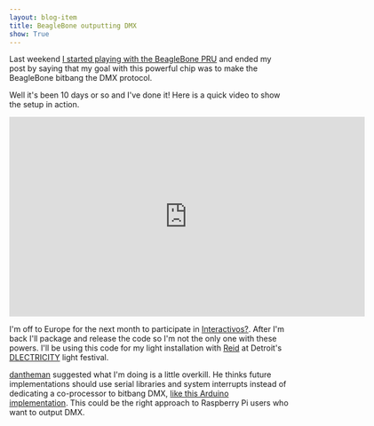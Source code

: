 ```yaml
---
layout: blog-item
title: BeagleBone outputting DMX
show: True
---
```


Last weekend [I started playing with the BeagleBone PRU](http://blog.boxysean.com/2012/08/12/first-steps-with-the-beaglebone-pru/) and ended my post by saying that my goal with this powerful chip was to make the BeagleBone bitbang the DMX protocol.

Well it's been 10 days or so and I've done it! Here is a quick video to show the setup in action.

<iframe width="640" height="360" src="http://www.youtube.com/embed/Gl-g03SivUs?feature=player_detailpage" frameborder="0" allowfullscreen></iframe>

I'm off to Europe for the next month to participate in [Interactivos?](http://medialab-prado.es/article/interactivos12_liubliana_tecnologias_obsoletas_del_futuro). After I'm back I'll package and release the code so I'm not the only one with these powers. I'll be using this code for my light installation with [Reid](http://www.reidbingham.com) at Detroit's [DLECTRICITY](http://www.dlectricity.com/) light festival.

[dantheman](https://twitter.com/thedantheman) suggested what I'm doing is a little overkill. He thinks future implementations should use serial libraries and system interrupts instead of dedicating a co-processor to bitbang DMX, [like this Arduino implementation](http://arduino.cc/playground/Learning/DMXSerial). This could be the right approach to Raspberry Pi users who want to output DMX.
